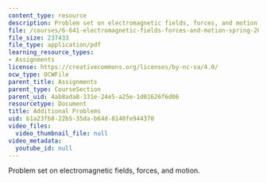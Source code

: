 ```yaml
---
content_type: resource
description: Problem set on electromagnetic fields, forces, and motion.
file: /courses/6-641-electromagnetic-fields-forces-and-motion-spring-2009/b1a23fb822b535dab64d8140fe944370_MIT6_641s09_pset_opt.pdf
file_size: 237433
file_type: application/pdf
learning_resource_types:
- Assignments
license: https://creativecommons.org/licenses/by-nc-sa/4.0/
ocw_type: OCWFile
parent_title: Assignments
parent_type: CourseSection
parent_uid: 4ab8ada8-331e-24e5-a25e-1d01626f6d06
resourcetype: Document
title: Additional Problems
uid: b1a23fb8-22b5-35da-b64d-8140fe944370
video_files:
  video_thumbnail_file: null
video_metadata:
  youtube_id: null
---
```

Problem set on electromagnetic fields, forces, and motion.
